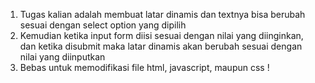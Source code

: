 1. Tugas kalian adalah membuat latar dinamis dan textnya bisa berubah sesuai dengan select option yang dipilih
2. Kemudian ketika input form diisi sesuai dengan nilai yang diinginkan, dan ketika disubmit maka latar dinamis akan berubah sesuai dengan nilai yang diinputkan
3. Bebas untuk memodifikasi file html, javascript, maupun css ! 